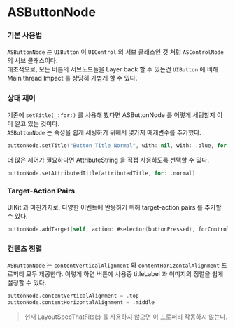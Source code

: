 # ASButtonNode

### 기본 사용법

`ASButtonNode` 는 `UIButton` 이 `UIControl` 의 서브 클래스인 것 처럼 `ASControlNode` 의 서브 클래스이다.  
대조적으로, 모든 버튼의 서브노드들을 Layer back 할 수 있는건 `UIButton` 에 비해  Main thread Impact 를 상당히 가볍게 할 수 있다.

### 

### 상태 제어

기존에 `setTitle(_:for:)` 를 사용해 봤다면 ASButtonNode 를 어떻게 세팅할지 이미 알고 있는 것이다.  
`ASButtonNode` 는 속성을 쉽게 세팅하기 위해서 몇가지 매개변수를 추가했다.

```swift
buttonNode.setTitle("Button Title Normal", with: nil, with: .blue, for: .normal)
```

더 많은 제어가 필요하다면 AttributeString 을 직접 사용하도록 선택할 수 있다.

```swift
buttonNode.setAttributedTitle(attributedTitle, for: .normal)
```

### 

### Target-Action Pairs

UIKit 과 마찬가지로, 다양한 이벤트에 반응하기 위해 target-action pairs 를 추가할 수 있다.

```swift
buttonNode.addTarget(self, action: #selector(buttonPressed), forControlEvents: .touchUpInside)
```

### 

### 컨텐츠 정렬

`ASButtonNode` 는 `contentVerticalAlignment` 와 `contentHorizontalAlignment` 프로퍼티 모두 제공한다. 이렇게 하면 버튼에 사용중 titleLabel 과 이미지의 정렬을 쉽게 설정할 수 있다.

```swift
buttonNode.contentVerticalAlignment = .top
buttonNode.contentHorizontalAlignment = .middle
```

> 현재 LayoutSpecThatFits\(:\) 를 사용하지 않으면 이 프로퍼티 작동하지 않는다.

